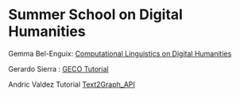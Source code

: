 # Summer School on Digital Humanities

Gemma Bel-Enguix: [Computational Linguistics on Digital Humanities](https://github.com/PLN-disca-iimas/DigitalHumanitiesSchool/blob/main/ComputationalLinguistics%2BDigitalHumanities.pdf)

Gerardo Sierra : [GECO Tutorial](https://github.com/PLN-disca-iimas/DigitalHumanitiesSchool/blob/main/2023_Geco_Humanities.pdf) 

Andric Valdez Tutorial [Text2Graph_API](https://github.com/PLN-disca-iimas/DigitalHumanitiesSchool/blob/main/text2GraphAPI.ipynb)
